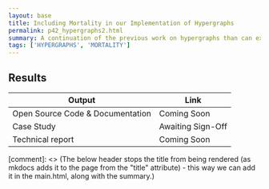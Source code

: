 ```yaml
---
layout: base
title: Including Mortality in our Implementation of Hypergraphs
permalink: p42_hypergraphs2.html
summary: A continuation of the previous work on hypergraphs than can extract the impact of predecessor and successor diseases on disease progression pathways.  This work in envisaged to include an implicit relationship to demographics and consider the impact of mortality
tags: ['HYPERGRAPHS', 'MORTALITY']
---
```


## Results

| Output | Link |
| ---- | ---- |
| Open Source Code & Documentation | Coming Soon |
| Case Study | Awaiting Sign-Off |
| Technical report | Coming Soon |

[comment]: <> (The below header stops the title from being rendered (as mkdocs adds it to the page from the "title" attribute) - this way we can add it in the main.html, along with the summary.)
#
